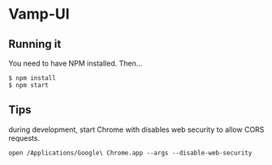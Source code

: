 # Vamp-UI


## Running it

You need to have NPM installed. Then...

    $ npm install
    $ npm start

## Tips

during development, start Chrome with disables web security to allow CORS requests.

`open /Applications/Google\ Chrome.app --args --disable-web-security`